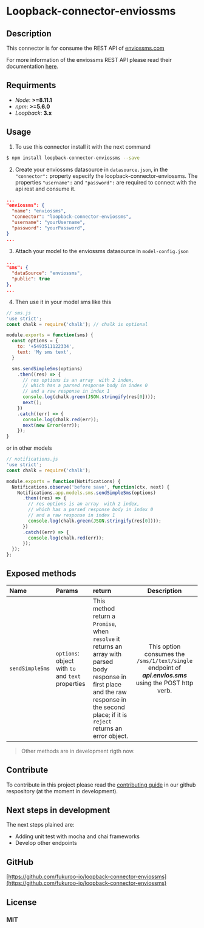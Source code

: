 # Loopback-connector-enviossms

## Description

This connector is for consume the REST API of [enviossms.com](http://enviossms.com)

For more information of the enviossms REST API please read their documentation [here](https://messaging-api.readme.io/).

## Requirments

- *Node*: **>=8.11.1**
- *npm*: **>=5.6.0**
- *Loopback*: **3.x**

## Usage

1. To use this connector install it with the next command
```bash
$ npm install loopback-connector-enviossms --save
```
2. Create your enviossms datasource in `datasource.json`, in the `"connector":` property especify the loopback-connector-enviossms. The properties `"username":` and `"password":` are required to connect with the api rest and consume it.
```json
...
"enviossms": {
  "name": "enviossms",
  "connector": "loopback-connector-enviossms",
  "username": "yourUsername",
  "password": "yourPassword",
}
...
```

3. Attach your model to the enviossms datasource in `model-config.json`
```json
...
"sms": {
  "dataSource": "enviossms",
  "public": true
},
...
```
4. Then use it in your model sms like this
```js
// sms.js
'use strict';
const chalk = require('chalk'); // chalk is optional

module.exports = function(sms) {
  const options = {
    to: '+5493511122334',
    text: 'My sms text',
  }

  sms.sendSimpleSms(options)
    .then((res) => {
      // res options is an array  with 2 index,
      // which has a parsed response body in index 0
      // and a raw response in index 1
      console.log(chalk.green(JSON.stringify(res[0])));
      next();
    })
    .catch((err) => {
      console.log(chalk.red(err));
      next(new Error(err));
    });
}
```

or in other models

```js
// notifications.js
'use strict';
const chalk = require('chalk');

module.exports = function(Notifications) {
  Notifications.observe('before save', function(ctx, next) {
    Notifications.app.models.sms.sendSimpleSms(options)
      .then((res) => {
        // res options is an array  with 2 index,
        // which has a parsed response body in index 0
        // and a raw response in index 1
        console.log(chalk.green(JSON.stringify(res[0])));
      })
      .catch((err) => {
        console.log(chalk.red(err));
      });
  });
};
```

## Exposed methods

| Name | Params | return | Description |
| :--- |  :---  |   :--- |     :---:   |
| `sendSimpleSms` | `options`: object with `to` and `text` properties | This method return a `Promise`, when `resolve` it returns an array with parsed body response in first place and the raw response in the second place; if it is `reject` returns an error object. | This option consumes the `/sms/1/text/single` endpoint of ***api.envios.sms*** using the POST http verb. |

> Other methods are in development rigth now.

## Contribute

To contribute in this project please read the [contributing guide](https://github.com/fukuroo-io/loopback-connector-enviossms) in our github respository (at the moment in development).

## Next steps in development

The next steps plained are:
- Adding unit test with mocha and chai frameworks
- Develop other endpoints

## GitHub

[https://github.com/fukuroo-io/loopback-connector-enviossms](https://github.com/fukuroo-io/loopback-connector-enviossms)

## License

### MIT